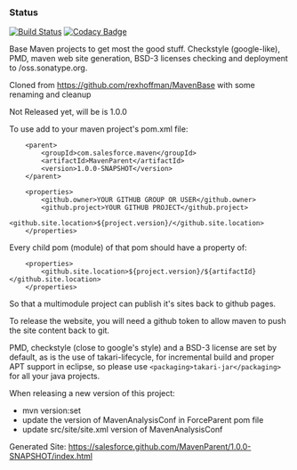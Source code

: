 ### Status ###

[![Build Status](https://travis-ci.org/salesforce/MavenParent.svg?branch=master)](https://travis-ci.org/salesforce/MavenParent)
[![Codacy Badge](https://api.codacy.com/project/badge/Grade/e23ae73e84bc4b76b912afdeb679dc22)](https://www.codacy.com/app/rexhoffman/MavenParent?utm_source=github.com&amp;utm_medium=referral&amp;utm_content=salesforce/MavenParent&amp;utm_campaign=Badge_Grade)

Base Maven projects to get most the good stuff. Checkstyle (google-like), PMD, maven web site generation, BSD-3 licenses checking and deployment to /oss.sonatype.org.

Cloned from https://github.com/rexhoffman/MavenBase with some renaming and cleanup

Not Released yet, will be is 1.0.0

To use add to your maven project's pom.xml file:

```
    <parent>
        <groupId>com.salesforce.maven</groupId>
        <artifactId>MavenParent</artifactId>
        <version>1.0.0-SNAPSHOT</version>
    </parent>
```

```
    <properties>
        <github.owner>YOUR GITHUB GROUP OR USER</github.owner>
        <github.project>YOUR GITHUB PROJECT</github.project>
        <github.site.location>${project.version}/</github.site.location>
    </properties>
```

Every child pom (module) of that pom should have a property of:

```
    <properties>
        <github.site.location>${project.version}/${artifactId}</github.site.location>
    </properties>
```

So that a multimodule project can publish it's sites back to github pages.

To release the website, you will need a github token to allow maven to push the site content back to git.

PMD, checkstyle (close to google's style) and a BSD-3 license are set by default, as is the use of takari-lifecycle,
for incremental build and proper APT support in eclipse, so please use ```<packaging>takari-jar</packaging>``` for all your java projects.


When releasing a new version of this project:

* mvn version:set
* update the version of MavenAnalysisConf in ForceParent pom file
* update src/site/site.xml version of MavenAnalysisConf 


Generated Site:  https://salesforce.github.com/MavenParent/1.0.0-SNAPSHOT/index.html

